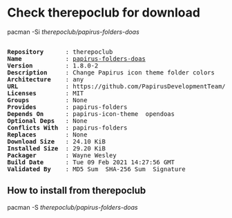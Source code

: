 # Check therepoclub for download

pacman -Si *therepoclub/papirus-folders-doas*

<div class="highlight"><pre class="highlight"><text>
<b>Repository</b>      : therepoclub
<b>Name</b>            : <a href="../../x86_64/papirus-folders-doas-1.8.0-2-any.pkg.tar.zst">papirus-folders-doas</a>
<b>Version</b>         : 1.8.0-2
<b>Description</b>     : Change Papirus icon theme folder colors
<b>Architecture</b>    : any
<b>URL</b>             : https://github.com/PapirusDevelopmentTeam/papirus-folders
<b>Licenses</b>        : MIT
<b>Groups</b>          : None
<b>Provides</b>        : papirus-folders
<b>Depends On</b>      : papirus-icon-theme  opendoas
<b>Optional Deps</b>   : None
<b>Conflicts With</b>  : papirus-folders
<b>Replaces</b>        : None
<b>Download Size</b>   : 24.10 KiB
<b>Installed Size</b>  : 29.20 KiB
<b>Packager</b>        : Wayne Wesley <wayne6324@gmail.com>
<b>Build Date</b>      : Tue 09 Feb 2021 14:27:56 GMT
<b>Validated By</b>    : MD5 Sum  SHA-256 Sum  Signature
</text></pre></div>

## How to install from therepoclub

pacman -S *therepoclub/papirus-folders-doas*
